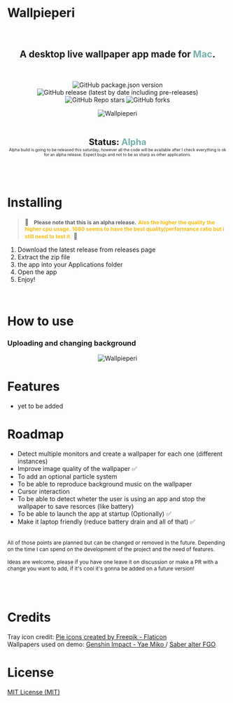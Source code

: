 # Wallpieperi

<br>
<center align="center">
<p align="center">
<h2>
A desktop live wallpaper app made for <span style="color:#74B1AE"> Mac</span>. 
</h2>
</p>
</center>
<br>

<p align="center">
<img alt="GitHub package.json version" src="https://img.shields.io/github/package-json/v/JoseMoreville/wallpieperi?color=74B1AE">
<img alt="GitHub release (latest by date including pre-releases)" src="https://img.shields.io/github/v/release/joseMoreville/wallpieperi?color=74B1AE&&include_prereleases">
<br>
<img alt="GitHub Repo stars" src="https://img.shields.io/github/stars/JoseMoreville/wallpieperi?style=social">
<img alt="GitHub forks" src="https://img.shields.io/github/forks/JoseMoreville/wallpieperi?style=social">

</p>


<p align="center">
<img alt="Wallpieperi" src="https://github.com/JoseMoreville/JoseMoreville/blob/main/demo-gif.gif">
</p>
<br>

<p align="center">
<b style="font-size:20px">Status: <span style="color:#74B1AE">Alpha</span> </b>
<br>
<small style="font-size:0.65em">Alpha build is going to be released this saturday, however all the code will be available after I check everything is ok for an alpha release.
Expect bugs and not to be as sharp as other applications.</small>
</p>
<br>
<br>

# Installing

> 🚧  &nbsp;  <b style="font-size:12px">Please note that this is an alpha release.</b> <b style="color:#FABB10; font-size:12px">Also the higher the quality the higher cpu usage. 1080 seems to have the best quality/performance ratio but i still need to test it.</b> 🚧 

1. Download the latest release from releases page
2. Extract the zip file
3. the app into your Applications folder
4. Open the app
5. Enjoy!

<br>

# How to use

### Uploading and changing background

<p align="center">
<img alt="Wallpieperi" src="https://github.com/JoseMoreville/JoseMoreville/blob/main/How-to-use-wallpieperi.gif">
</p>


# Features

- yet to be added

# Roadmap

- Detect multiple monitors and create a wallpaper for each one (different instances)
- Improve image quality of the wallpaper ✅
- To add an optional particle system
- To be able to reproduce background music on the wallpaper
- Cursor interaction
- To be able to detect wheter the user is using an app and stop the wallpaper to save resorces (like battery)
- To be able to launch the app at startup (Optionally) ✅
- Make it laptop friendly (reduce battery drain and all of that) ✅

<br>

<small style="font-size:12px">
All of those points are planned but can be changed or removed in the future. Depending on the time I can spend on the development of the project and the need of features.

Ideas are welcome, please if you have one leave it on discussion or make a PR with a change you want to add, if it's cool it's gonna be added on a future version!
</small>

<br>
<br>

# Credits
Tray icon credit: <a href="https://www.flaticon.com/free-icons/pie" title="pie icons">Pie icons created by Freepik - Flaticon</a> <br>
Wallpapers used on demo: <a href="https://www.youtube.com/watch?v=w5bU5KkAP4Yt">Genshin Impact - Yae Miko </a> /  <a href="https://www.youtube.com/watch?v=ET9Bi9JjQsk">Saber alter FGO</a>


# License
<a href="https://github.com/JoseMoreville/Wallpieperi/blob/main/LICENSE">
MIT License (MIT)
</a> 
<br>